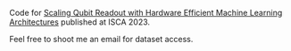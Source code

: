 Code for [Scaling Qubit Readout with Hardware Efficient Machine Learning Architectures](https://dl.acm.org/doi/abs/10.1145/3579371.3589042) published at ISCA 2023.

Feel free to shoot me an email for dataset access.
